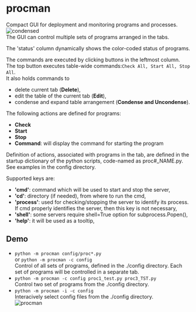 # procman
Compact GUI for deployment and monitoring programs and processes.<br>
![condensed](docs/procman_condensed.png)<br>
The GUI can control multiple sets of programs arranged in the tabs.

The 'status' column dynamically shows the color-coded status of programs.

The commands are executed by clicking buttons in the leftmost column.<br>
The top button executes table-wide commands:```Check All, Start All, Stop All```.<br>
It also holds commands to
- delete current tab (**Delete**),
- edit the table of the current tab (**Edit**),
- condense and expand table arrangement (**Condense and Uncondense**).

The following actions are defined for programs:
  - **Check**
  - **Start**
  - **Stop**
  - **Command**: will display the command for starting the program

Definition of actions, associated with programs in the tab, are defined in the 
startup dictionary of the python scripts, code-named as proc#_NAME.py. See examples in the config directory.

Supported keys are:
  - **'cmd'**: command which will be used to start and stop the server,
  - **'cd'**:   directory (if needed), from where to run the cmd,
  - **'process'**: used for checking/stopping the server to identify 
     its process. If cmd properly identifies the 
     server, then this key is not necessary,
  - **'shell'**: some servers require shell=True option for subprocess.Popen(),
  - **'help'**: it will be used as a tooltip,

## Demo
  - ```python -m procman config/proc*.py```<br>
  or ```python -m procman -c config```<br>
Control of all sets of programs, defined in the ./config directory.
Each set of programs will be controlled in a separate tab.
  - ```python -m procman -c config proc1_test.py proc3_TST.py```<br>
Control two set of programs from the ./config directory.
  - ```python -m procman -i -c config```<br>
Interacively select config files from the ./config directory.<br>
![procman](docs/procman.png)

